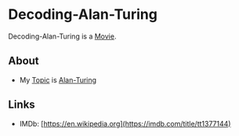 # Decoding-Alan-Turing

Decoding-Alan-Turing is a [Movie](200300000.md).

## About

- My [Topic](600051.md) is [Alan-Turing](70000010.md)

## Links

- IMDb: [https://en.wikipedia.org](https://imdb.com/title/tt1377144)
